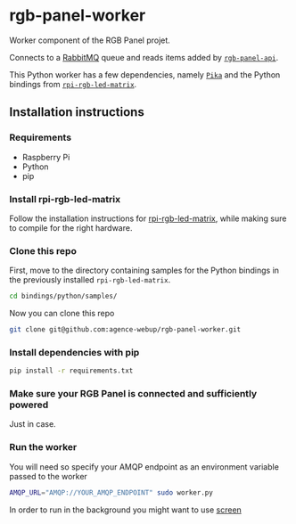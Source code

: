 # rgb-panel-worker

Worker component of the RGB Panel projet.

Connects to a [RabbitMQ](https://rabbitmq.com) queue and reads items added by [`rgb-panel-api`](https://github.com/agence-webup/rgb-panel-api).

This Python worker has a few dependencies, namely [`Pika`](https://github.com/pika/pika) and the Python bindings from [`rpi-rgb-led-matrix`](https://github.com/hzeller/rpi-rgb-led-matrix/).


## Installation instructions

### Requirements
- Raspberry Pi
- Python
- pip

### Install rpi-rgb-led-matrix

Follow the installation instructions for [rpi-rgb-led-matrix](https://github.com/hzeller/rpi-rgb-led-matrix/), while making sure to compile for the right hardware.

### Clone this repo

First, move to the directory containing samples for the Python bindings in the previously installed `rpi-rgb-led-matrix`.

```bash
cd bindings/python/samples/
```

Now you can clone this repo

```bash
git clone git@github.com:agence-webup/rgb-panel-worker.git
```

### Install dependencies with pip

```bash
pip install -r requirements.txt
```

### Make sure your RGB Panel is connected and sufficiently powered

Just in case.

### Run the worker

You will need so specify your AMQP endpoint as an environment variable passed to the worker

```bash
AMQP_URL="AMQP://YOUR_AMQP_ENDPOINT" sudo worker.py
```

In order to run in the background you might want to use [screen](https://linux.die.net/man/1/screen)